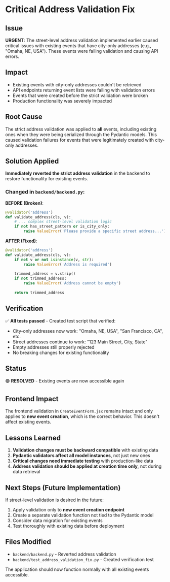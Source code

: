 # Critical Address Validation Fix

## Issue
**URGENT**: The street-level address validation implemented earlier caused critical issues with existing events that have city-only addresses (e.g., "Omaha, NE, USA"). These events were failing validation and causing API errors.

## Impact
- Existing events with city-only addresses couldn't be retrieved
- API endpoints returning event lists were failing with validation errors
- Events that were created before the strict validation were broken
- Production functionality was severely impacted

## Root Cause
The strict address validation was applied to **all** events, including existing ones when they were being serialized through the Pydantic models. This caused validation failures for events that were legitimately created with city-only addresses.

## Solution Applied
**Immediately reverted the strict address validation** in the backend to restore functionality for existing events.

### Changed in `backend/backend.py`:
**BEFORE (Broken)**:
```python
@validator('address')
def validate_address(cls, v):
    # ... complex street-level validation logic
    if not has_street_pattern or is_city_only:
        raise ValueError('Please provide a specific street address...')
```

**AFTER (Fixed)**:
```python
@validator('address')
def validate_address(cls, v):
    if not v or not isinstance(v, str):
        raise ValueError('Address is required')
    
    trimmed_address = v.strip()
    if not trimmed_address:
        raise ValueError('Address cannot be empty')
    
    return trimmed_address
```

## Verification
✅ **All tests passed** - Created test script that verified:
- City-only addresses now work: "Omaha, NE, USA", "San Francisco, CA", etc.
- Street addresses continue to work: "123 Main Street, City, State"
- Empty addresses still properly rejected
- No breaking changes for existing functionality

## Status
🟢 **RESOLVED** - Existing events are now accessible again

## Frontend Impact
The frontend validation in `CreateEventForm.jsx` remains intact and only applies to **new event creation**, which is the correct behavior. This doesn't affect existing events.

## Lessons Learned
1. **Validation changes must be backward compatible** with existing data
2. **Pydantic validators affect all model instances**, not just new ones
3. **Critical changes need immediate testing** with production-like data
4. **Address validation should be applied at creation time only**, not during data retrieval

## Next Steps (Future Implementation)
If street-level validation is desired in the future:
1. Apply validation only to **new event creation endpoint**
2. Create a separate validation function not tied to the Pydantic model
3. Consider data migration for existing events
4. Test thoroughly with existing data before deployment

## Files Modified
- `backend/backend.py` - Reverted address validation
- `backend/test_address_validation_fix.py` - Created verification test

The application should now function normally with all existing events accessible. 